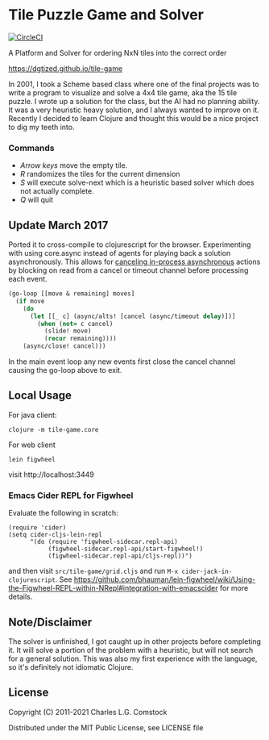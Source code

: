 # Tile Puzzle Game and Solver

[![CircleCI](https://circleci.com/gh/dgtized/tile-game.svg?style=svg)](https://circleci.com/gh/dgtized/tile-game)

A Platform and Solver for ordering NxN tiles into the correct order

https://dgtized.github.io/tile-game

In 2001, I took a Scheme based class where one of the final projects
was to write a program to visualize and solve a 4x4 tile game, aka the
15 tile puzzle.  I wrote up a solution for the class, but the AI had
no planning ability.  It was a very heuristic heavy solution, and I
always wanted to improve on it.  Recently I decided to learn Clojure
and thought this would be a nice project to dig my teeth into.

### Commands

 - *Arrow keys* move the empty tile.
 - *R* randomizes the tiles for the current dimension
 - *S* will execute solve-next which is a heuristic based solver which
  does not actually complete.
 - *Q* will quit

## Update March 2017

Ported it to cross-compile to clojurescript for the browser. Experimenting with
using core.async instead of agents for playing back a solution asynchronously.
This allows
for
[canceling in-process asynchronous](http://blog.lauripesonen.com/go-concurrency-patterns-in-core-async-pipelines-and-cancellation/) actions
by blocking on read from a cancel or timeout channel before processing each
event.

```clojure
(go-loop [[move & remaining] moves]
  (if move
    (do
      (let [[_ c] (async/alts! [cancel (async/timeout delay)])]
        (when (not= c cancel)
          (slide! move)
          (recur remaining))))
    (async/close! cancel)))
```

In the main event loop any new events first close the cancel channel
causing the go-loop above to exit.

## Local Usage

For java client:

    clojure -m tile-game.core

For web client

    lein figwheel

visit http://localhost:3449

### Emacs Cider REPL for Figwheel

Evaluate the following in scratch:

```elisp
(require 'cider)
(setq cider-cljs-lein-repl
      "(do (require 'figwheel-sidecar.repl-api)
           (figwheel-sidecar.repl-api/start-figwheel!)
           (figwheel-sidecar.repl-api/cljs-repl))")
```

and then visit `src/tile-game/grid.cljs` and run `M-x cider-jack-in-clojurescript`.  See https://github.com/bhauman/lein-figwheel/wiki/Using-the-Figwheel-REPL-within-NRepl#integration-with-emacscider for more details.

## Note/Disclaimer

The solver is unfinished, I got caught up in other projects before
completing it. It will solve a portion of the problem with a
heuristic, but will not search for a general solution. This was also
my first experience with the language, so it's definitely not
idiomatic Clojure.

## License

Copyright (C) 2011-2021 Charles L.G. Comstock

Distributed under the MIT Public License, see LICENSE file

